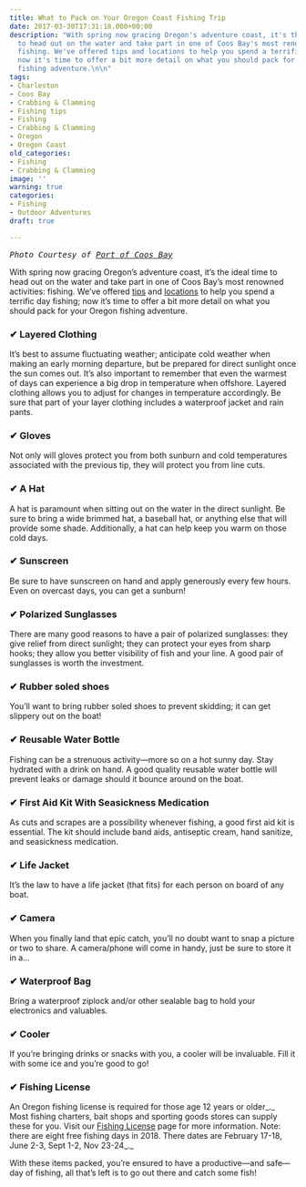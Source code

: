 ```yaml
---
title: What to Pack on Your Oregon Coast Fishing Trip
date: 2017-03-30T17:31:18.000+00:00
description: "With spring now gracing Oregon's adventure coast, it's the ideal time
  to head out on the water and take part in one of Coos Bay's most renowned activities:
  fishing. We've offered tips and locations to help you spend a terrific day fishing;
  now it's time to offer a bit more detail on what you should pack for your Oregon
  fishing adventure.\n\n"
tags:
- Charleston
- Coos Bay
- Crabbing & Clamming
- Fishing tips
- Fishing
- Crabbing & Clamming
- Oregon
- Oregon Coast
old_categories:
- Fishing
- Crabbing & Clamming
image: ''
warning: true
categories:
- Fishing
- Outdoor Adventures
draft: true

---
```

<pre><em>Photo Courtesy of <a href="https://www.instagram.com/portofcoosbay/?hl=en">Port of Coos Bay</a></em></pre>

With spring now gracing Oregon’s adventure coast, it’s the ideal time to head out on the water and take part in one of Coos Bay’s most renowned activities: fishing. We’ve offered <a href="/2017/03/how-to-plan-your-oregon-coast-spring-fishing-trip/" target="_blank" rel="noopener noreferrer">tips</a> and <a href="/2017/02/where-can-i-find-the-best-kayak-fishing-on-oregons-adventure-coast/" target="_blank" rel="noopener noreferrer">locations</a> to help you spend a terrific day fishing; now it’s time to offer a bit more detail on what you should pack for your Oregon fishing adventure.

### ✔ Layered Clothing

It’s best to assume fluctuating weather; anticipate cold weather when making an early morning departure, but be prepared for direct sunlight once the sun comes out. It’s also important to remember that even the warmest of days can experience a big drop in temperature when offshore. Layered clothing allows you to adjust for changes in temperature accordingly. Be sure that part of your layer clothing includes a waterproof jacket and rain pants.

### ✔ Gloves

Not only will gloves protect you from both sunburn and cold temperatures associated with the previous tip, they will protect you from line cuts.

### ✔ A Hat

A hat is paramount when sitting out on the water in the direct sunlight. Be sure to bring a wide brimmed hat, a baseball hat, or anything else that will provide some shade. Additionally, a hat can help keep you warm on those cold days.

### ✔ Sunscreen

Be sure to have sunscreen on hand and apply generously every few hours. Even on overcast days, you can get a sunburn!

### ✔ Polarized Sunglasses

There are many good reasons to have a pair of polarized sunglasses: they give relief from direct sunlight; they can protect your eyes from sharp hooks; they allow you better visibility of fish and your line. A good pair of sunglasses is worth the investment.

### ✔ Rubber soled shoes

You’ll want to bring rubber soled shoes to prevent skidding; it can get slippery out on the boat!

### ✔ Reusable Water Bottle

Fishing can be a strenuous activity—more so on a hot sunny day. Stay hydrated with a drink on hand. A good quality reusable water bottle will prevent leaks or damage should it bounce around on the boat.

### ✔ First Aid Kit With Seasickness Medication

As cuts and scrapes are a possibility whenever fishing, a good first aid kit is essential. The kit should include band aids, antiseptic cream, hand sanitize, and seasickness medication.

### ✔ Life Jacket

It’s the law to have a life jacket (that fits) for each person on board of any boat.

### ✔ Camera

When you finally land that epic catch, you’ll no doubt want to snap a picture or two to share. A camera/phone will come in handy, just be sure to store it in a…

### ✔ Waterproof Bag

Bring a waterproof ziplock and/or other sealable bag to hold your electronics and valuables.

### ✔ Cooler

If you’re bringing drinks or snacks with you, a cooler will be invaluable. Fill it with some ice and you’re good to go!

### ✔ Fishing License

An Oregon fishing license is required for those age 12 years or older_._  Most fishing charters, bait shops and sporting goods stores can supply these for you. Visit our <a href="http://www.oregonsadventurecoast.com/travelers-guide/fishing-license-requirements/" target="_blank" rel="noopener noreferrer">Fishing License</a> page for more information. Note: there are eight free fishing days in 2018. There dates are February 17-18, June 2-3, Sept 1-2, Nov 23-24_._

With these items packed, you’re ensured to have a productive—and safe—day of fishing, all that’s left is to go out there and catch some fish!